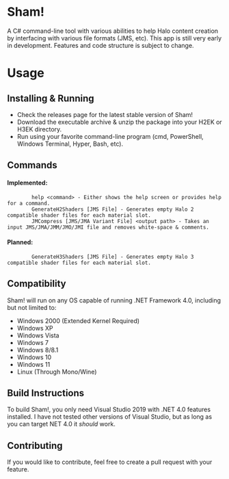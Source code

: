 # Sham!
A C# command-line tool with various abilities to help Halo content creation by interfacing with various file formats (JMS, etc).
This app is still very early in development. Features and code structure is subject to change.

# Usage
## Installing & Running
<ul>
<li>Check the releases page for the latest stable version of Sham!</li>
<li>Download the executable archive & unzip the package into your H2EK or H3EK directory.</li>
<li>Run using your favorite command-line program (cmd, PowerShell, Windows Terminal, Hyper, Bash, etc).</li> 
</ul>
            
## Commands
#### Implemented:
            help <command> - Either shows the help screen or provides help for a command.
            GenerateH2Shaders [JMS File] - Generates empty Halo 2 compatible shader files for each material slot.
            JMCompress [JMS/JMA Variant File] <output path> - Takes an input JMS/JMA/JMM/JMO/JMI file and removes white-space & comments.
            
#### Planned:
            GenerateH3Shaders [JMS File] - Generates empty Halo 3 compatible shader files for each material slot.

## Compatibility
Sham! will run on any OS capable of running .NET Framework 4.0, including but not limited to:
<ul>
  <li>Windows 2000 (Extended Kernel Required)</li>
  <li>Windows XP</li>
  <li>Windows Vista</li>
  <li>Windows 7</li>
  <li>Windows 8/8.1</li>
  <li>Windows 10</li>
  <li>Windows 11</li>
  <li>Linux (Through Mono/Wine)</li>
</ul>

## Build Instructions
To build Sham!, you only need Visual Studio 2019 with .NET 4.0 features installed. I have not tested other versions of Visual Studio, but as long as you can target NET 4.0 it *should* work.

## Contributing
If you would like to contribute, feel free to create a pull request with your feature.
